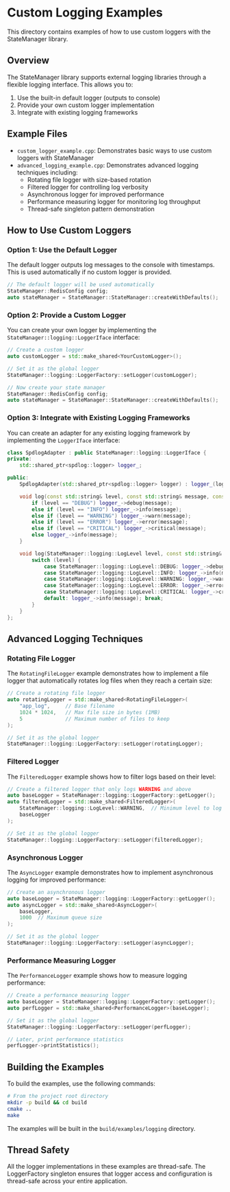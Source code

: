 # Custom Logging Examples

This directory contains examples of how to use custom loggers with the StateManager library.

## Overview

The StateManager library supports external logging libraries through a flexible logging interface. This allows you to:

1. Use the built-in default logger (outputs to console)
2. Provide your own custom logger implementation
3. Integrate with existing logging frameworks

## Example Files

- `custom_logger_example.cpp`: Demonstrates basic ways to use custom loggers with StateManager
- `advanced_logging_example.cpp`: Demonstrates advanced logging techniques including:
  - Rotating file logger with size-based rotation
  - Filtered logger for controlling log verbosity
  - Asynchronous logger for improved performance
  - Performance measuring logger for monitoring log throughput
  - Thread-safe singleton pattern demonstration

## How to Use Custom Loggers

### Option 1: Use the Default Logger

The default logger outputs log messages to the console with timestamps. This is used automatically if no custom logger is provided.

```cpp
// The default logger will be used automatically
StateManager::RedisConfig config;
auto stateManager = StateManager::StateManager::createWithDefaults();
```

### Option 2: Provide a Custom Logger

You can create your own logger by implementing the `StateManager::logging::LoggerIface` interface:

```cpp
// Create a custom logger
auto customLogger = std::make_shared<YourCustomLogger>();

// Set it as the global logger
StateManager::logging::LoggerFactory::setLogger(customLogger);

// Now create your state manager
StateManager::RedisConfig config;
auto stateManager = StateManager::StateManager::createWithDefaults();
```

### Option 3: Integrate with Existing Logging Frameworks

You can create an adapter for any existing logging framework by implementing the `LoggerIface` interface:

```cpp
class SpdlogAdapter : public StateManager::logging::LoggerIface {
private:
    std::shared_ptr<spdlog::logger> logger_;

public:
    SpdlogAdapter(std::shared_ptr<spdlog::logger> logger) : logger_(logger) {}

    void log(const std::string& level, const std::string& message, const std::string& context = "") override {
        if (level == "DEBUG") logger_->debug(message);
        else if (level == "INFO") logger_->info(message);
        else if (level == "WARNING") logger_->warn(message);
        else if (level == "ERROR") logger_->error(message);
        else if (level == "CRITICAL") logger_->critical(message);
        else logger_->info(message);
    }

    void log(StateManager::logging::LogLevel level, const std::string& message, const std::string& context = "") override {
        switch (level) {
            case StateManager::logging::LogLevel::DEBUG: logger_->debug(message); break;
            case StateManager::logging::LogLevel::INFO: logger_->info(message); break;
            case StateManager::logging::LogLevel::WARNING: logger_->warn(message); break;
            case StateManager::logging::LogLevel::ERROR: logger_->error(message); break;
            case StateManager::logging::LogLevel::CRITICAL: logger_->critical(message); break;
            default: logger_->info(message); break;
        }
    }
};
```

## Advanced Logging Techniques

### Rotating File Logger

The `RotatingFileLogger` example demonstrates how to implement a file logger that automatically rotates log files when they reach a certain size:

```cpp
// Create a rotating file logger
auto rotatingLogger = std::make_shared<RotatingFileLogger>(
    "app_log",     // Base filename
    1024 * 1024,   // Max file size in bytes (1MB)
    5              // Maximum number of files to keep
);

// Set it as the global logger
StateManager::logging::LoggerFactory::setLogger(rotatingLogger);
```

### Filtered Logger

The `FilteredLogger` example shows how to filter logs based on their level:

```cpp
// Create a filtered logger that only logs WARNING and above
auto baseLogger = StateManager::logging::LoggerFactory::getLogger();
auto filteredLogger = std::make_shared<FilteredLogger>(
    StateManager::logging::LogLevel::WARNING,  // Minimum level to log
    baseLogger
);

// Set it as the global logger
StateManager::logging::LoggerFactory::setLogger(filteredLogger);
```

### Asynchronous Logger

The `AsyncLogger` example demonstrates how to implement asynchronous logging for improved performance:

```cpp
// Create an asynchronous logger
auto baseLogger = StateManager::logging::LoggerFactory::getLogger();
auto asyncLogger = std::make_shared<AsyncLogger>(
    baseLogger,
    1000  // Maximum queue size
);

// Set it as the global logger
StateManager::logging::LoggerFactory::setLogger(asyncLogger);
```

### Performance Measuring Logger

The `PerformanceLogger` example shows how to measure logging performance:

```cpp
// Create a performance measuring logger
auto baseLogger = StateManager::logging::LoggerFactory::getLogger();
auto perfLogger = std::make_shared<PerformanceLogger>(baseLogger);

// Set it as the global logger
StateManager::logging::LoggerFactory::setLogger(perfLogger);

// Later, print performance statistics
perfLogger->printStatistics();
```

## Building the Examples

To build the examples, use the following commands:

```bash
# From the project root directory
mkdir -p build && cd build
cmake ..
make
```

The examples will be built in the `build/examples/logging` directory.

## Thread Safety

All the logger implementations in these examples are thread-safe. The LoggerFactory singleton ensures that logger access and configuration is thread-safe across your entire application.